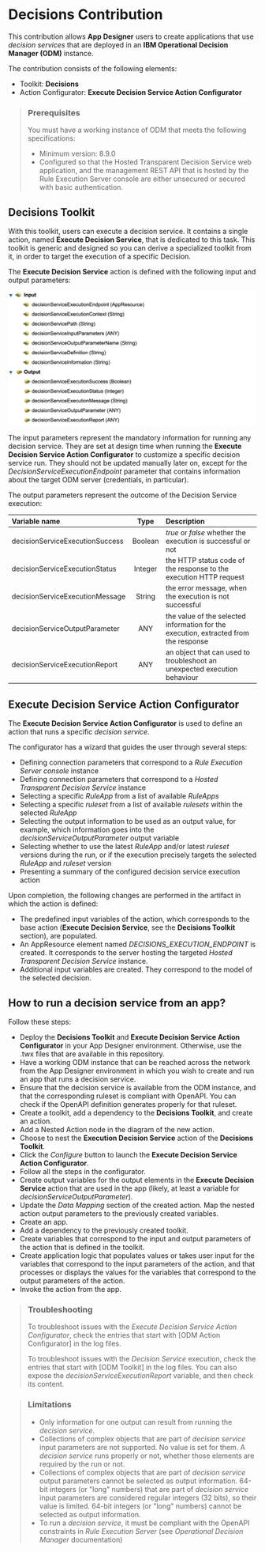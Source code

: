 # Decisions Contribution

This contribution allows **App Designer** users to create applications that use *decision services* that are deployed in an **IBM Operational Decision Manager (ODM)** instance.

The contribution consists of the following elements:
- Toolkit: **Decisions**
- Action Configurator: **Execute Decision Service Action Configurator**

> ### Prerequisites
>
> You must have a working instance of ODM that meets the following specifications:
> - Minimum version: 8.9.0
> - Configured so that the Hosted Transparent Decision Service web application, and the management REST API that is hosted by the Rule Execution Server console are either unsecured or secured with basic authentication.

## Decisions Toolkit
With this toolkit, users can execute a decision service. It contains a single action, named **Execute Decision Service**, that is dedicated to this task.
This toolkit is generic and designed so you can derive a specialized toolkit from it, in order to target the execution of a specific Decision.

The **Execute Decision Service** action is defined with the following input and output parameters:

![Execute Decision Service Inputs and Outputs](./img/01.png)

The input parameters represent the mandatory information for running any decision service. They are set at design time when running the **Execute Decision Service Action Configurator** to customize a specific decision service run. They should not be updated manually later on, except for the *DecisionServiceExecutionEndpoint* parameter that contains information about the target ODM server (credentials, in particular).

The output parameters represent the outcome of the Decision Service execution:

| Variable name                   | Type    | Description  |
|:--------------------------------|:-------:|:-------------|
| decisionServiceExecutionSuccess | Boolean | *true* or *false* whether the execution is successful or not |
| decisionServiceExecutionStatus  | Integer | the HTTP status code of the response to the execution HTTP request |
| decisionServiceExecutionMessage | String  | the error message, when the execution is not successful |
| decisionServiceOutputParameter  | ANY     | the value of the selected information for the execution, extracted from the response |
| decisionServiceExecutionReport  | ANY     | an object that can used to troubleshoot an unexpected execution behaviour |


## Execute Decision Service Action Configurator
The **Execute Decision Service Action Configurator** is used to define an action that runs a specific *decision service*.

The configurator has a wizard that guides the user through several steps:
- Defining connection parameters that correspond to a *Rule Execution Server console* instance
- Defining connection parameters that correspond to a *Hosted Transparent Decision Service* instance
- Selecting a specific *RuleApp* from a list of available *RuleApps*
- Selecting a specific *ruleset* from a list of available *rulesets* within the selected *RuleApp*
- Selecting the output information to be used as an output value, for example, which information goes into the *decisionServiceOutputParameter* output variable
- Selecting whether to use the latest *RuleApp* and/or latest *ruleset* versions during the run, or if the execution precisely targets the selected *RuleApp* and *ruleset* version
- Presenting a summary of the configured decision service execution action

Upon completion, the following changes are performed in the artifact in which the action is defined:
- The predefined input variables of the action, which corresponds to the base action (**Execute Decision Service**, see the **Decisions Toolkit** section), are populated.
- An AppResource element named *DECISIONS_EXECUTION_ENDPOINT* is created. It corresponds to the server hosting the targeted *Hosted Transparent Decision Service* instance.
- Additional input variables are created. They correspond to the model of the selected decision.

## How to run a decision service from an app?
Follow these steps:
- Deploy the **Decisions Toolkit** and **Execute Decision Service Action Configurator** in your App Designer environment. Otherwise, use the .twx files that are available in this repository.
- Have a working ODM instance that can be reached across the network from the App Designer environment in which you wish to create and run an app that runs a decision service.
- Ensure that the decision service is available from the ODM instance, and that the corresponding ruleset is compliant with OpenAPI. You can check if the OpenAPI definition generates properly for that ruleset.
- Create a toolkit, add a dependency to the **Decisions Toolkit**, and create an action.
- Add a Nested Action node in the diagram of the new action.
- Choose to nest the **Execution Decision Service** action of the **Decisions Toolkit**.
- Click the *Configure* button to launch the **Execute Decision Service Action Configurator**.
- Follow all the steps in the configurator.
- Create output variables for the output elements in the **Execute Decision Service** action that are used in the app (likely, at least a variable for *decisionServiceOutputParameter*).
- Update the *Data Mapping* section of the created action. Map the nested action output parameters to the previously created variables.
- Create an app.
- Add a dependency to the previously created toolkit.
- Create variables that correspond to the input and output parameters of the action that is defined in the toolkit.
- Create application logic that populates values or takes user input for the variables that correspond to the input parameters of the action, and that processes or displays the values for the variables that correspond to the output parameters of the action.
- Invoke the action from the app.

> ### Troubleshooting
> To troubleshoot issues with the *Execute Decision Service Action Configurator*, check the entries that start with [ODM Action Configurator] in the log files.
> 
> To troubleshoot issues with the *Decision Service* execution, check the entries that start with [ODM Toolkit] in the log files. You can also expose the *decisionServiceExecutionReport* variable, and then check its content.

> ### Limitations
>
> - Only information for one output can result from running the *decision service*.
> - Collections of complex objects that are part of *decision service* input parameters are not supported. No value is set for them. A *decision service* runs properly or not, whether those elements are required by the run or not.
> - Collections of complex objects that are part of *decision service* output parameters cannot be selected as output 
information.
> 64-bit integers (or "long" numbers) that are part of *decision service* input parameters are considered regular integers (32 bits), so their value is limited.
> 64-bit integers (or "long" numbers) cannot be selected as output information.
> - To run a *decision service*, it must be compliant with the OpenAPI constraints in *Rule Execution Server* (see *Operational Decision Manager* documentation)

